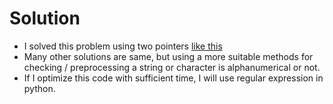 # Solution

- I solved this problem using two pointers [like this](./solution_v1.py)
- Many other solutions are same, but using a more suitable methods for checking / preprocessing a string or character is alphanumerical or not.
- If I optimize this code with sufficient time, I will use regular expression in python.
